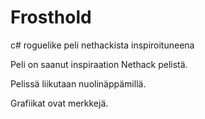 # Frosthold
c# roguelike peli nethackista inspiroituneena

Peli on saanut inspiraation Nethack pelistä.

Pelissä liikutaan nuolinäppämillä. 

Grafiikat ovat merkkejä.

